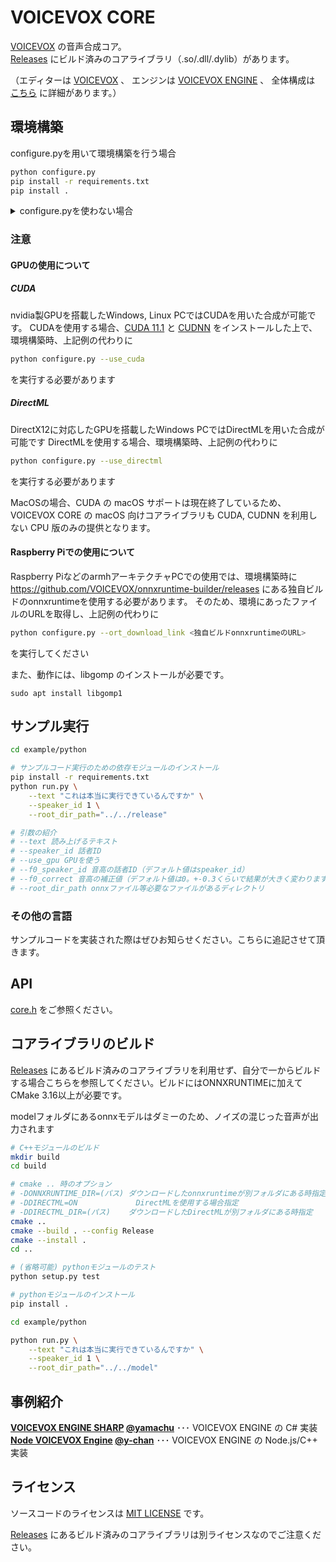 # VOICEVOX CORE

[VOICEVOX](https://voicevox.hiroshiba.jp/) の音声合成コア。  
[Releases](https://github.com/VOICEVOX/voicevox_core/releases) にビルド済みのコアライブラリ（.so/.dll/.dylib）があります。

（エディターは [VOICEVOX](https://github.com/VOICEVOX/voicevox/) 、
エンジンは [VOICEVOX ENGINE](https://github.com/VOICEVOX/voicevox_engine/) 、
全体構成は [こちら](https://github.com/VOICEVOX/voicevox/blob/main/docs/%E5%85%A8%E4%BD%93%E6%A7%8B%E6%88%90.md) に詳細があります。）

## 環境構築
configure.pyを用いて環境構築を行う場合

```bash
python configure.py
pip install -r requirements.txt
pip install .
```
<details>
<summary>configure.pyを使わない場合</summary>

### ONNX Runtimeのダウンロード

コアを利用するにはまず環境に対応した [ONNXRUNTIME](https://github.com/microsoft/onnxruntime) をダウンロードし、リポジトリに`onnxruntime`というディレクトリ名で展開します。

動作確認済みバージョン
- ONNX Runtime v1.9.0/v1.9.1

#### GPUを使用する場合
##### CUDA
Windows, Linux上でnvidia製GPUを使用してCUDAを用いた合成を行う場合、[CUDA 11.1](https://developer.nvidia.com/cuda-11.1.0-download-archive),[CUDNN](https://developer.nvidia.com/cudnn)のインストールに加えてGPU に対応した [ONNXRUNTIME](https://github.com/microsoft/onnxruntime) のダウンロードが必要です。

##### DirectML
Windows上でDirectX12に対応したGPUを使用してDirectMLを用いた合成を行う場合、[DirectML](https://www.nuget.org/packages/Microsoft.AI.DirectML)及びDirectMLに対応した[ONNXRUNTIME](https://github.com/microsoft/onnxruntime) のダウンロードが必要です。

DirectMLは.nupkgファイルで提供されますが、拡張子を.zipに変更した上で、リポジトリに`directml`というディレクトリ名で展開してください。


#### Raspberry Pi (armhf)の場合

Raspberry Pi 用の ONNX Runtime は以下からダウンロードできます。

- <https://github.com/VOICEVOX/onnxruntime-builder/releases>

動作には、libgomp のインストールが必要です。

### コアライブラリのダウンロードと配置

まず [Releases](https://github.com/VOICEVOX/voicevox_core/releases) からコアライブラリが入った zip をダウンロードしておきます。

1. まずReleasesからダウンロードしたコアライブラリのzipを、`release`というディレクトリ名で展開する。
2. `core/lib/`ディレクトリを作成する。
3. `onnxruntime/lib`にある全てのファイルと、`release/`にある`core.h`を`core/lib/`にコピーする。
4. `release/`内にある、自身の環境に対応したランタイムライブラリを`core/lib/`にコピーし、名前をWindowsなら`core.dll`に、linuxなら`libcore.so`に、Macなら`libcore.dylib`に変更する。
    - (x64版WindowsでCPU版ライブラリを使いたいなら`core_cpu_x64.dll`を`core.dll`に変更)
5. 以下のコマンドを実行する。

```bash
# インストールに必要なモジュールのインストール
pip install -r requirements.txt
# pythonモジュールのインストール
pip install .
```

</details>

### 注意
#### GPUの使用について

##### CUDA
nvidia製GPUを搭載したWindows, Linux PCではCUDAを用いた合成が可能です。
CUDAを使用する場合、[CUDA 11.1](https://developer.nvidia.com/cuda-11.1.0-download-archive) と [CUDNN](https://developer.nvidia.com/cudnn) をインストールした上で、環境構築時、上記例の代わりに
```bash
python configure.py --use_cuda
```
を実行する必要があります

##### DirectML
DirectX12に対応したGPUを搭載したWindows PCではDirectMLを用いた合成が可能です
DirectMLを使用する場合、環境構築時、上記例の代わりに
```bash 
python configure.py --use_directml
```
を実行する必要があります

MacOSの場合、CUDA の macOS サポートは現在終了しているため、VOICEVOX CORE の macOS 向けコアライブラリも CUDA, CUDNN を利用しない CPU 版のみの提供となります。

#### Raspberry Piでの使用について

Raspberry PiなどのarmhアーキテクチャPCでの使用では、環境構築時に https://github.com/VOICEVOX/onnxruntime-builder/releases にある独自ビルドのonnxruntimeを使用する必要があります。
そのため、環境にあったファイルのURLを取得し、上記例の代わりに
```bash
python configure.py --ort_download_link <独自ビルドonnxruntimeのURL>
```
を実行してください

また、動作には、libgomp のインストールが必要です。

```shell
sudo apt install libgomp1
```

## サンプル実行
```bash
cd example/python

# サンプルコード実行のための依存モジュールのインストール
pip install -r requirements.txt
python run.py \
    --text "これは本当に実行できているんですか" \
    --speaker_id 1 \
    --root_dir_path="../../release"

# 引数の紹介
# --text 読み上げるテキスト
# --speaker_id 話者ID
# --use_gpu GPUを使う
# --f0_speaker_id 音高の話者ID（デフォルト値はspeaker_id）
# --f0_correct 音高の補正値（デフォルト値は0。+-0.3くらいで結果が大きく変わります）
# --root_dir_path onnxファイル等必要なファイルがあるディレクトリ
```


### その他の言語

サンプルコードを実装された際はぜひお知らせください。こちらに追記させて頂きます。

## API

[core.h](./core/src/core.h) をご参照ください。

## コアライブラリのビルド

[Releases](https://github.com/Hiroshiba/voicevox_core/releases) にあるビルド済みのコアライブラリを利用せず、自分で一からビルドする場合こちらを参照してください。ビルドにはONNXRUNTIMEに加えてCMake 3.16以上が必要です。
   
modelフォルダにあるonnxモデルはダミーのため、ノイズの混じった音声が出力されます

```bash
# C++モジュールのビルド
mkdir build
cd build

# cmake .. 時のオプション
# -DONNXRUNTIME_DIR=(パス) ダウンロードしたonnxruntimeが別フォルダにある時指定
# -DDIRECTML=ON             DirectMLを使用する場合指定
# -DDIRECTML_DIR=(パス)    ダウンロードしたDirectMLが別フォルダにある時指定
cmake ..
cmake --build . --config Release
cmake --install .
cd ..

# (省略可能) pythonモジュールのテスト
python setup.py test

# pythonモジュールのインストール
pip install .

cd example/python

python run.py \
    --text "これは本当に実行できているんですか" \
    --speaker_id 1 \
    --root_dir_path="../../model"
```

## 事例紹介

**[VOICEVOX ENGINE SHARP](https://github.com/yamachu/VoicevoxEngineSharp) [@yamachu](https://github.com/yamachu)** ･･･ VOICEVOX ENGINE の C# 実装  
**[Node VOICEVOX Engine](https://github.com/y-chan/node-voicevox-engine) [@y-chan](https://github.com/y-chan)** ･･･ VOICEVOX ENGINE の Node.js/C++ 実装

## ライセンス

ソースコードのライセンスは [MIT LICENSE](./LICENSE) です。

[Releases](https://github.com/VOICEVOX/voicevox_core/releases) にあるビルド済みのコアライブラリは別ライセンスなのでご注意ください。
